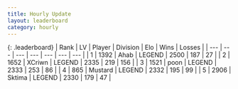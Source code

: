 ```yaml
---
title: Hourly Update
layout: leaderboard
category: hourly
---
```


{: .leaderboard}
| Rank | LV | Player | Division | Elo | Wins | Losses |
| --- | --- | --- | --- | --- | --- | --- |
| <span data-change="0">1</span> | 1392 | <span title="ID: 402846">Ahab</span> | LEGEND | <span data-change="0">2500</span> | <span data-change="0">187</span> | <span data-change="0">27</span> |
| <span data-change="0">2</span> | 1652 | <span title="ID: 448883">XCriwn</span> | LEGEND | <span data-change="0">2335</span> | <span data-change="0">219</span> | <span data-change="0">156</span> |
| <span data-change="0">3</span> | 1521 | <span title="ID: 540690">poon</span> | LEGEND | <span data-change="0">2333</span> | <span data-change="0">253</span> | <span data-change="0">86</span> |
| <span data-change="2">4</span> | 865 | <span title="ID: 611082">Mustard</span> | LEGEND | <span data-change="5">2332</span> | <span data-change="2">195</span> | <span data-change="0">99</span> |
| <span data-change="-1">5</span> | 2906 | <span title="ID: 353063">Sktima</span> | LEGEND | <span data-change="0">2330</span> | <span data-change="0">179</span> | <span data-change="0">47</span> |